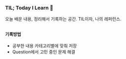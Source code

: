 ### TIL; Today I Learn 🔮

오늘 배운 내용, 정리해서 기록하는 공간.
TIL이자, 나의 레퍼런스.

##

#### 기록방법

-   공부한 내용 카테고리별에 맞춰 저장
-   Question에서 고민 중인 문제 해결

